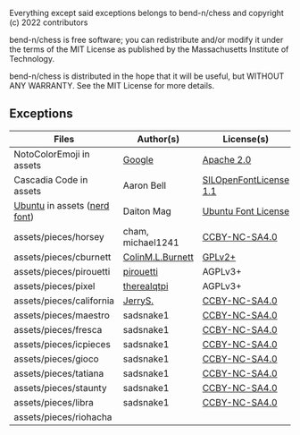 Everything except said exceptions belongs to bend-n/chess and copyright (c) 2022 contributors

bend-n/chess is free software; you can redistribute and/or modify it under the terms of the MIT License as published by the Massachusetts Institute of Technology.

bend-n/chess is distributed in the hope that it will be useful, but WITHOUT ANY WARRANTY. See the MIT License for more details.

## Exceptions

Files|Author(s)|License(s)
--- | --- | ---
|NotoColorEmoji in assets|[Google](?)|[Apache 2.0](https://github.com/googlefonts/noto-emoji/blob/main/LICENSE)|
|Cascadia Code in assets|Aaron Bell|[SILOpenFontLicense 1.1](https://github.com/microsoft/cascadia-code/blob/main/LICENSE)|
|[Ubuntu](https://fonts.google.com/specimen/Ubuntu) in assets ([nerd font](https://github.com/ryanoasis/nerd-fonts/tree/master/patched-fonts/Ubuntu))|Daiton Mag|[Ubuntu Font License](https://ubuntu.com/legal/font-licence)|
|assets/pieces/horsey|cham, michael1241|[CCBY-NC-SA4.0](https://creativecommons.org/licenses/by-nc-sa/4.0/)|
|assets/pieces/cburnett|[ColinM.L.Burnett](https://en.wikipedia.org/wiki/User:Cburnett)|[GPLv2+](https://www.gnu.org/licenses/gpl-2.0.txt)|
|assets/pieces/pirouetti|[pirouetti](https://lichess.org/@/pirouetti)|AGPLv3+|
|assets/pieces/pixel|[therealqtpi](https://twitter.com/therealqtpi)|AGPLv3+|
|assets/pieces/california|[JerryS.](https://sites.google.com/view/jerrychess/home)|[CCBY-NC-SA4.0](https://creativecommons.org/licenses/by-nc-sa/4.0/)|
|assets/pieces/maestro|sadsnake1|[CCBY-NC-SA4.0](https://creativecommons.org/licenses/by-nc-sa/4.0/)|
|assets/pieces/fresca|sadsnake1|[CCBY-NC-SA4.0](https://creativecommons.org/licenses/by-nc-sa/4.0/)|
|assets/pieces/icpieces|sadsnake1|[CCBY-NC-SA4.0](https://creativecommons.org/licenses/by-nc-sa/4.0/)|
|assets/pieces/gioco|sadsnake1|[CCBY-NC-SA4.0](https://creativecommons.org/licenses/by-nc-sa/4.0/)|
|assets/pieces/tatiana|sadsnake1|[CCBY-NC-SA4.0](https://creativecommons.org/licenses/by-nc-sa/4.0/)|
|assets/pieces/staunty|sadsnake1|[CCBY-NC-SA4.0](https://creativecommons.org/licenses/by-nc-sa/4.0/)|
|assets/pieces/libra|sadsnake1|[CCBY-NC-SA4.0](https://creativecommons.org/licenses/by-nc-sa/4.0/)|
|assets/pieces/riohacha||
